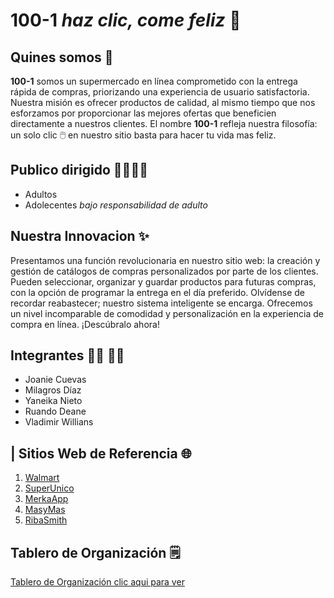 # 100-1 *haz clic, come feliz* 🛒

## Quines somos 📝
**100-1** somos un supermercado en línea comprometido con la entrega rápida de compras, priorizando una experiencia de usuario satisfactoria. Nuestra misión es ofrecer productos de calidad, al mismo tiempo que nos esforzamos por proporcionar las mejores ofertas que beneficien directamente a nuestros clientes. El nombre **100-1** refleja nuestra filosofía: un solo clic 🖱️ en nuestro sitio basta para hacer tu vida mas feliz.

## Publico dirigido 👨‍👩‍👧‍👦 
* Adultos
* Adolecentes _*bajo responsabilidad de adulto*_


## Nuestra Innovacion ✨
Presentamos una función revolucionaria en nuestro sitio web: la creación y gestión de catálogos de compras personalizados por parte de los clientes. Pueden seleccionar, organizar y guardar productos para futuras compras, con la opción de programar la entrega en el día preferido. Olvídense de recordar reabastecer; nuestro sistema inteligente se encarga. Ofrecemos un nivel incomparable de comodidad y personalización en la experiencia de compra en línea. ¡Descúbralo ahora!

## Integrantes 👨‍💻 👩‍💻
- Joanie Cuevas
- Milagros Díaz
- Yaneika Nieto
- Ruando Deane
- Vladimir Willians

## | Sitios Web de Referencia 🌐
1. [Walmart](https://www.walmart.com/)
2. [SuperUnico](https://superunico.com/)
3. [MerkaApp](https://www.merkapp.com/)
4. [MasyMas](https://tienda.masymas.com/es)
5. [RibaSmith](https://www.ribasmith.com/)

## Tablero de Organización 🗒️
[Tablero de Organización clic aqui para ver ](https://padlet.com/vwillians22/100-1-626cre6ut7bg1da7)

